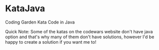 # KataJava
Coding Garden Kata Code in Java

Quick Note: Some of the katas on the codewars website don't have java option and that's why many of them don't have solutions, however I'd be happy to create a solution if you want me to!
